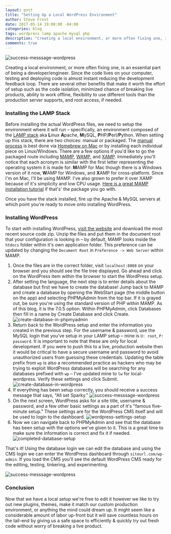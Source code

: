 ```yaml
---
layout: post
title: "Setting Up a Local WordPress Environment"
author: Steve Frost
date: 2017-05-14 19:00:00 -04:00
categories: blog
tags: wordpress lamp apache mysql php
description: "Creating a local environment, or more often fixing one, is an essential part of being a developer/engineer. Since the code lives on your computer, testing and deploying code is almost instant reducing the development feedback loop. There are several other benefits that make it worth the effort of setup such as the code isolation, minimized chance of breaking live products, ability to work offline, flexibility to use different tools than the production server supports, and root access, if needed."
comments: true
---
```


![success-messsage-wordpress](/img/blogs/localwordpress0.jpg)

Creating a local environment, or more often fixing one, is an essential part of being a developer/engineer. Since the code lives on your computer, testing and deploying code is almost instant reducing the development feedback loop. There are several other benefits that make it worth the effort of setup such as the code isolation, minimized chance of breaking live products, ability to work offline, flexibility to use different tools than the production server supports, and root access, if needed.

### Installing the LAMP Stack

Before installing the actual WordPress files, we need to setup the environment where it will run – specifically, an environment composed of the [LAMP stack](https://stackoverflow.com/questions/10060285/what-is-a-lamp-stack) aka **L**inux **A**pache, **M**ySQL, **P**HP/**P**erl/**P**ython. When setting up this stack, there are two choices: manual or packaged. The [manual process](https://lukearmstrong.github.io/2016/12/setup-apache-mysql-php-homebrew-macos-sierra/) is best done via [Homebrew on Mac](https://steveafrost.com/using-homebrew-the-best-package-manager-for-macos/) or by installing each individual piece on Linux/Windows. There are a few options if you'd like to go the packaged route including [MAMP](https://www.mamp.info/en/), [WAMP](http://www.wampserver.com/en/), and [XAMP](https://www.apachefriends.org/index.html). Immediately you'll notice that each acronym is similar with the first letter representing the operating system it is made for: **M**AMP for Mac though there is a Windows version of it now, **W**AMP for Windows, and **X**AMP for cross-platform. Since I'm on Mac, I'll be using MAMP. I've also grown to prefer it over XAMP because of it's simplicity and low CPU usage. [Here is a great MAMP installation tutorial](https://youtu.be/I6sTPp779mA) if that's' the package you go with.

Once you have the stack installed, fire up the Apache & MySQL servers at which point you're ready to move onto installing WordPress.

### Installing WordPress

To start with installing WordPress, [visit the website](https://wordpress.org/download/) and download the most recent source code zip. Unzip the files and put them in the document root that your configuration is looking in – by default, MAMP looks inside the `htdocs` folder within it's own application folder. This preference can be updated by changing the `Document Root` in `Preference -> Web Server` within MAMP.

1. Once the files are in the correct folder, visit `localhost:8888` on your browser and you should see the file tree displayed. Go ahead and click on the WordPress item within the browser to start the WordPress setup. 
2. After setting the language, the next step is to enter details about the database but first we have to create the database! Jump back to MAMP and create a database by opening the WebStart page (the middle button on the app) and selecting PHPMyAdmin from the top bar. If it is grayed out, be sure you're using the standard version of PHP within MAMP. As of this blog, it is the 7.0.5 option. Within PHPMyAdmin, click Databases then fill in a name by Create Database and click Create.
![create-database-in-phpmyadmin](/img/blogs/localwordpress1.jpg)
3. Return back to the WordPress setup and enter the information you created in the previous step. For the username & password, use the MySQL login that you've setup in your LAMP setup – mine is `U: root`, `P: password`. It is important to note that these are only for local development. If you were to push this to a live, production website then it would be critical to have a secure username and password to avoid unauthorized users from guessing these credentials. Updating the table prefix from `wp` is also a recommended practice as hackers who may be trying to exploit WordPress databases will be searching for any databases prefixed with `wp` – I've updated mine to `lw` for local-wordpress. Verify these settings and click Submit.
![create-database-in-wordpress](/img/blogs/localwordpress2.jpg)
4. If everything has been setup correctly, you should receive a success message that says, "All set Sparky."
![success-messsage-wordpress](/img/blogs/localwordpress3.jpg)
5. On the next screen, WordPress asks for a site title, username & password, and a few other basic settings as a part of it's "famous five-minute setup." These settings are for the WordPress CMS itself and will be used to login to the dashboard.
![wordpress-settings-setup](/img/blogs/localwordpress4.jpg)
6. Now we can navigate back to PHPMyAdmin and see that the database has been setup with the options we've given to it. This is a great time to make sure the information is correct and fix it if needed.
![completed-database-setup](/img/blogs/localwordpress5.jpg)

That's it! Using the database login we can edit the database and using the CMS login we can enter the WordPress dashboard through `siteurl.com/wp-admin`. If you load the CMS you'll see the default WordPress CMS ready for the editing, testing, tinkering, and experimenting.

![success-messsage-wordpress](/img/blogs/localwordpress6.jpg)

### Conclusion

Now that we have a local setup we're free to edit it however we like to try out new plugins, themes, make it match our custom production environment, or anything the mind could dream up. It might seem like a considerable amount of labor up-front but it will save countless hours on the tail-end by giving us a safe space to efficiently & quickly try out fresh code without worry of breaking a live product.
